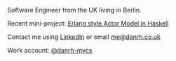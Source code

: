 Software Engineer from the UK living in Berlin. 

Recent mini-project: [Erlang style Actor Model in Haskell](https://github.com/DanielRHolland/haskell-actor-model/blob/master/app/Main.hs)

Contact me using [LinkedIn](https://www.linkedin.com/in/danrholland) or email me@danrh.co.uk

Work account: [@danrh-mycs](https://github.com/danrh-mycs)


